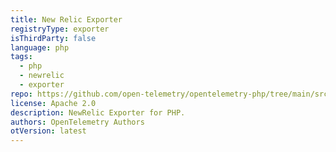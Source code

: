 ```yaml
---
title: New Relic Exporter
registryType: exporter
isThirdParty: false
language: php
tags:
  - php
  - newrelic
  - exporter
repo: https://github.com/open-telemetry/opentelemetry-php/tree/main/src/Contrib/Newrelic
license: Apache 2.0
description: NewRelic Exporter for PHP.
authors: OpenTelemetry Authors
otVersion: latest
---
```

